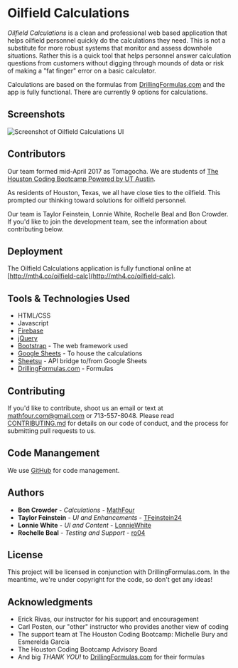 # Oilfield Calculations

*Oilfield Calculations* is a clean and professional web based application that helps oilfield personnel quickly do the calculations they need. This is not a substitute for more robust systems that monitor and assess downhole situations. Rather this is a quick tool that helps personnel answer calculation questions from customers without digging through mounds of data or risk of making a "fat finger" error on a basic calculator. 

Calculations are based on the formulas from [DrillingFormulas.com](http://www.drillingformulas.com/) and the app is fully functional. There are currently 9 options for calculations.

## Screenshots

![Screenshot of Oilfield Calculations UI](images/OilfieldCalculations.png "Oilfield Calculations at work!")

## Contributors

Our team formed mid-April 2017 as Tomagocha. We are students of [The Houston Coding Bootcamp Powered by UT Austin](https://houston.codingbootcamp.utexas.edu/).

As residents of Houston, Texas, we all have close ties to the oilfield. This prompted our thinking toward solutions for oilfield personnel.

Our team is Taylor Feinstein, Lonnie White, Rochelle Beal and Bon Crowder. If you'd like to join the development team, see the information about contributing below.

## Deployment

The Oilfield Calculations application is fully functional online at [http://mth4.co/oilfield-calc](http://mth4.co/oilfield-calc).

## Tools & Technologies Used

* HTML/CSS
* Javascript
* [Firebase](https://firebase.google.com/)
* [jQuery](http://jquery.com/)
* [Bootstrap](http://getbootstrap.com/) - The web framework used
* [Google Sheets](https://www.google.com/sheets/about/) - To house the calculations
* [Sheetsu](https://sheetsu.com/) - API bridge to/from Google Sheets
* [DrillingFormulas.com](http://drillingformulas.com) - Formulas

## Contributing

If you'd like to contribute, shoot us an email or text at mathfour.com@gmail.com or 713-557-8048. Please read [CONTRIBUTING.md](Oilfield-Calculations/CONTRIBUTING.md) for details on our code of conduct, and the process for submitting pull requests to us.

## Code Manangement

We use [GitHub](http://github.com/) for code management.

## Authors

* **Bon Crowder** - *Calculations* - [MathFour](https://github.com/mathfour)
* **Taylor Feinstein** - *UI and Enhancements* - [TFeinstein24](https://github.com/TFeinstein24)
* **Lonnie White** - *UI and Content* - [LonnieWhite](https://github.com/LonnieWhite)
* **Rochelle Beal** - *Testing and Support* - [ro04](https://github.com/ro04)

## License

This project will be licensed in conjunction with DrillingFormulas.com. In the meantime, we're under copyright for the code, so don't get any ideas! 

## Acknowledgments

* Erick Rivas, our instructor for his support and encouragement
* Carl Posten, our "other" instructor who provides another view of coding
* The support team at The Houston Coding Bootcamp: Michelle Bury and Esmerelda Garcia
* The Houston Coding Bootcamp Advisory Board
* And big *THANK YOU!* to [DrillingFormulas.com](http://www.drillingformulas.com/) for their formulas
